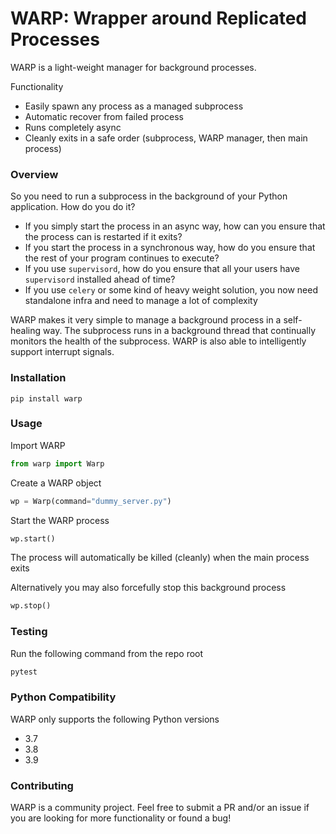 # WARP: Wrapper around Replicated Processes

WARP is a light-weight manager for background processes.

Functionality
* Easily spawn any process as a managed subprocess
* Automatic recover from failed process
* Runs completely async
* Cleanly exits in a safe order (subprocess, WARP manager, then main process)

### Overview
So you need to run a subprocess in the background of your Python application. How do you do it?
* If you simply start the process in an async way, how can you ensure that the process can is restarted if it exits?
* If you start the process in a synchronous way, how do you ensure that the rest of your program continues to execute?
* If you use `supervisord`, how do you ensure that all your users have `supervisord` installed ahead of time?
* If you use `celery` or some kind of heavy weight solution, you now need standalone infra and need to manage a lot of complexity

WARP makes it very simple to manage a background process in a self-healing way. The subprocess runs in a background
thread that continually monitors the health of the subprocess. WARP is also able to intelligently support interrupt
signals.

### Installation

`pip install warp`

### Usage

Import WARP
```python
from warp import Warp
```

Create a WARP object
```python
wp = Warp(command="dummy_server.py")
```

Start the WARP process

```python
wp.start()
```

The process will automatically be killed (cleanly) when the main process exits

Alternatively you may also forcefully stop this background process

```python
wp.stop()
```

### Testing

Run the following command from the repo root
```bash
pytest
```

### Python Compatibility

WARP only supports the following Python versions
* 3.7
* 3.8
* 3.9

### Contributing

WARP is a community project. Feel free to submit a PR and/or an issue if you are looking for more functionality or found a bug!
